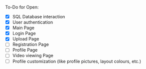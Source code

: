 To-Do for Open:
- [x] SQL Database interaction
- [x] User authentication
- [x] Main Page
- [x] Login Page
- [x] Upload Page
- [ ] Registration Page
- [ ] Profile Page
- [ ] Video viewing Page
- [ ] Profile customization (like profile pictures, layout colours, etc.)
